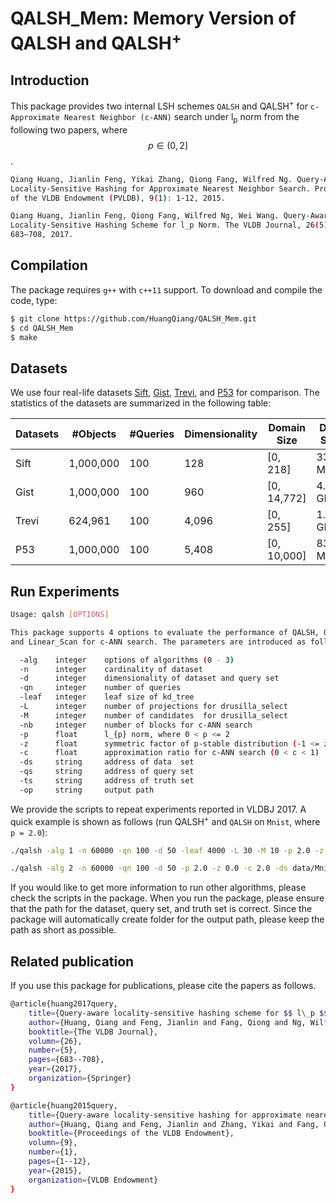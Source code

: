 # QALSH_Mem: Memory Version of QALSH and QALSH<sup>+</sup>

## Introduction

This package provides two internal LSH schemes ```QALSH``` and QALSH<sup>+</sup> for ```c-Approximate Nearest Neighbor (c-ANN)``` search under l<sub>p</sub> norm from the following two papers, where $$p \in (0, 2]$$.

```bash
Qiang Huang, Jianlin Feng, Yikai Zhang, Qiong Fang, Wilfred Ng. Query-Aware
Locality-Sensitive Hashing for Approximate Nearest Neighbor Search. Proceedings
of the VLDB Endowment (PVLDB), 9(1): 1-12, 2015.

Qiang Huang, Jianlin Feng, Qiong Fang, Wilfred Ng, Wei Wang. Query-Aware
Locality-Sensitive Hashing Scheme for l_p Norm. The VLDB Journal, 26(5):
683–708, 2017.
```

## Compilation

The package requires ```g++``` with ```c++11``` support. To download and compile the code, type:

```bash
$ git clone https://github.com/HuangQiang/QALSH_Mem.git
$ cd QALSH_Mem
$ make
```

## Datasets

We use four real-life datasets [Sift](https://drive.google.com/open?id=1Q3_dnblolD9GVis7OakP2mrqmBApytEL), [Gist](https://drive.google.com/open?id=1M3hJl5slY_pu50IQ7ie-t9E6RvzMizYT), [Trevi](https://drive.google.com/open?id=1RF1FJKWHv3y7W7aBrewnOMrWR15dNbJ3), and [P53](https://drive.google.com/open?id=15mzraPmxNRzcfhXsd_KWBgKclUFUZQEj) for comparison. The statistics of the datasets are summarized in the following table:

| Datasets | #Objects  | #Queries | Dimensionality | Domain Size | Data Size |
| -------- | --------- | -------- | -------------- | ----------- | --------- |
| Sift     | 1,000,000 | 100      | 128            | [0, 218]    | 337.8 MB  |
| Gist     | 1,000,000 | 100      | 960            | [0, 14,772] | 4.0 GB    |
| Trevi    | 624,961   | 100      | 4,096          | [0, 255]    | 1.5 GB    |
| P53      | 1,000,000 | 100      | 5,408          | [0, 10,000] | 833.7 MB  |

## Run Experiments

```bash
Usage: qalsh [OPTIONS]

This package supports 4 options to evaluate the performance of QALSH, QALSH+,
and Linear_Scan for c-ANN search. The parameters are introduced as follows.

  -alg    integer    options of algorithms (0 - 3)
  -n      integer    cardinality of dataset
  -d      integer    dimensionality of dataset and query set
  -qn     integer    number of queries
  -leaf   integer    leaf size of kd_tree
  -L      integer    number of projections for drusilla_select
  -M      integer    number of candidates  for drusilla_select
  -nb     integer    number of blocks for c-ANN search
  -p      float      l_{p} norm, where 0 < p <= 2
  -z      float      symmetric factor of p-stable distribution (-1 <= z <= 1)
  -c      float      approximation ratio for c-ANN search (0 < c < 1)
  -ds     string     address of data  set
  -qs     string     address of query set
  -ts     string     address of truth set
  -op     string     output path
```

We provide the scripts to repeat experiments reported in VLDBJ 2017. A quick example is shown as follows (run QALSH<sup>+</sup> and ```QALSH``` on ```Mnist```, where ```p = 2.0```):

```bash
./qalsh -alg 1 -n 60000 -qn 100 -d 50 -leaf 4000 -L 30 -M 10 -p 2.0 -z 0.0 -c 2.0 -ds data/Mnist/Mnist.ds -qs data/Mnist/Mnist.q -ts data/Mnist/Mnist.gt2.0 -op results/Mnist/L2.0/

./qalsh -alg 2 -n 60000 -qn 100 -d 50 -p 2.0 -z 0.0 -c 2.0 -ds data/Mnist/Mnist.ds -qs data/Mnist/Mnist.q -ts data/Mnist/Mnist.gt2.0 -op results/Mnist/L2.0/
```

If you would like to get more information to run other algorithms, please check the scripts in the package. When you run the package, please ensure that the path for the dataset, query set, and truth set is correct. Since the package will automatically create folder for the output path, please keep the path as short as possible.

## Related publication

If you use this package for publications, please cite the papers as follows.

```bash
@article{huang2017query,
    title={Query-aware locality-sensitive hashing scheme for $$ l\_p $$ norm}
    author={Huang, Qiang and Feng, Jianlin and Fang, Qiong and Ng, Wilfred and Wang, Wei},
    booktitle={The VLDB Journal},
    volumn={26},
    number={5},
    pages={683--708},
    year={2017},
    organization={Springer}
}

@article{huang2015query,
    title={Query-aware locality-sensitive hashing for approximate nearest neighbor search}
    author={Huang, Qiang and Feng, Jianlin and Zhang, Yikai and Fang, Qiong and Ng, Wilfred},
    booktitle={Proceedings of the VLDB Endowment},
    volumn={9},
    number={1},
    pages={1--12},
    year={2015},
    organization={VLDB Endowment}
}
```
